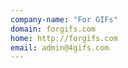```yaml
---
company-name: "For GIFs"
domain: forgifs.com
home: http://forgifs.com
email: admin@4gifs.com
---
```




